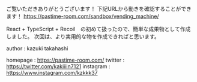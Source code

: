 ご覧いただきありがとうございます！
下記URLから動きを確認することができます！
https://pastime-room.com/sandbox/vending_machine/

React + TypeScript + Recoil　の初めて扱ったので、簡単な成果物として作成しました。
次回は、より実用的な物を作成できればと思います。


author : kazuki takahashi

homepage : https://pastime-room.com/
twitter : https://twitter.com/kakiiiin7121
instagram : https://www.instagram.com/kzkkk37
